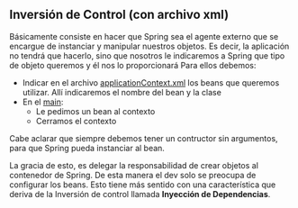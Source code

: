 ## Inversión de Control (con archivo xml)
Básicamente consiste en hacer que Spring sea el agente externo que se encargue de instanciar y manipular nuestros objetos. Es decir, la aplicación no tendrá que hacerlo, sino que nosotros le indicaremos a Spring que tipo de objeto queremos y él nos lo proporcionará
Para ellos debemos: 
- Indicar en el archivo [applicationContext.xml](src/main/resources/applicationContext.xml) los beans que queremos utilizar. Allí indicaremos el nombre del bean y la clase
- En el [main](src/main/java/dominio/App.java):
  -  Le pedimos un bean al contexto
  - Cerramos el contexto

Cabe aclarar que siempre debemos tener un contructor sin argumentos, para que Spring pueda instanciar al bean.

La gracia de esto, es delegar la responsabilidad de crear objetos al contenedor de Spring. De esta manera el dev solo se preocupa de configurar los beans.
Esto tiene más sentido con una característica que deriva de la Inversión de control llamada **Inyección de Dependencias**.
